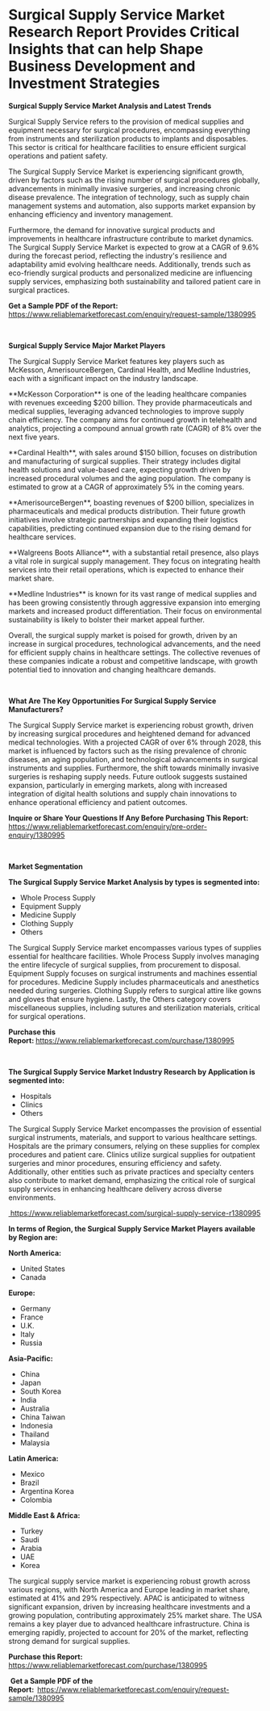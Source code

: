 <p><h1>Surgical Supply Service Market Research Report Provides Critical Insights that can help Shape Business Development and Investment Strategies</h1></p><p><strong>Surgical Supply Service Market Analysis and Latest Trends</strong></p>
<p><p>Surgical Supply Service refers to the provision of medical supplies and equipment necessary for surgical procedures, encompassing everything from instruments and sterilization products to implants and disposables. This sector is critical for healthcare facilities to ensure efficient surgical operations and patient safety.</p><p>The Surgical Supply Service Market is experiencing significant growth, driven by factors such as the rising number of surgical procedures globally, advancements in minimally invasive surgeries, and increasing chronic disease prevalence. The integration of technology, such as supply chain management systems and automation, also supports market expansion by enhancing efficiency and inventory management.</p><p>Furthermore, the demand for innovative surgical products and improvements in healthcare infrastructure contribute to market dynamics. The Surgical Supply Service Market is expected to grow at a CAGR of 9.6% during the forecast period, reflecting the industry's resilience and adaptability amid evolving healthcare needs. Additionally, trends such as eco-friendly surgical products and personalized medicine are influencing supply services, emphasizing both sustainability and tailored patient care in surgical practices.</p></p>
<p><strong>Get a Sample PDF of the Report:&nbsp;</strong> <a href="https://www.reliablemarketforecast.com/enquiry/request-sample/1380995?utm_campaign=1167&utm_medium=2&utm_source=Github&utm_content=ia&utm_term=13042025&utm_id=surgical-supply-service">https://www.reliablemarketforecast.com/enquiry/request-sample/1380995</a></p>
<p>&nbsp;</p>
<p><strong>Surgical Supply Service Major Market Players</strong></p>
<p><p>The Surgical Supply Service Market features key players such as McKesson, AmerisourceBergen, Cardinal Health, and Medline Industries, each with a significant impact on the industry landscape. </p><p>**McKesson Corporation** is one of the leading healthcare companies with revenues exceeding $200 billion. They provide pharmaceuticals and medical supplies, leveraging advanced technologies to improve supply chain efficiency. The company aims for continued growth in telehealth and analytics, projecting a compound annual growth rate (CAGR) of 8% over the next five years.</p><p>**Cardinal Health**, with sales around $150 billion, focuses on distribution and manufacturing of surgical supplies. Their strategy includes digital health solutions and value-based care, expecting growth driven by increased procedural volumes and the aging population. The company is estimated to grow at a CAGR of approximately 5% in the coming years.</p><p>**AmerisourceBergen**, boasting revenues of $200 billion, specializes in pharmaceuticals and medical products distribution. Their future growth initiatives involve strategic partnerships and expanding their logistics capabilities, predicting continued expansion due to the rising demand for healthcare services.</p><p>**Walgreens Boots Alliance**, with a substantial retail presence, also plays a vital role in surgical supply management. They focus on integrating health services into their retail operations, which is expected to enhance their market share.</p><p>**Medline Industries** is known for its vast range of medical supplies and has been growing consistently through aggressive expansion into emerging markets and increased product differentiation. Their focus on environmental sustainability is likely to bolster their market appeal further.</p><p>Overall, the surgical supply market is poised for growth, driven by an increase in surgical procedures, technological advancements, and the need for efficient supply chains in healthcare settings. The collective revenues of these companies indicate a robust and competitive landscape, with growth potential tied to innovation and changing healthcare demands.</p></p>
<p>&nbsp;</p>
<p><strong>What Are The Key Opportunities For Surgical Supply Service Manufacturers?</strong></p>
<p><p>The Surgical Supply Service market is experiencing robust growth, driven by increasing surgical procedures and heightened demand for advanced medical technologies. With a projected CAGR of over 6% through 2028, this market is influenced by factors such as the rising prevalence of chronic diseases, an aging population, and technological advancements in surgical instruments and supplies. Furthermore, the shift towards minimally invasive surgeries is reshaping supply needs. Future outlook suggests sustained expansion, particularly in emerging markets, along with increased integration of digital health solutions and supply chain innovations to enhance operational efficiency and patient outcomes.</p></p>
<p><strong>Inquire or Share Your Questions If Any Before Purchasing This Report:</strong> <a href="https://www.reliablemarketforecast.com/enquiry/pre-order-enquiry/1380995?utm_campaign=1167&utm_medium=2&utm_source=Github&utm_content=ia&utm_term=13042025&utm_id=surgical-supply-service">https://www.reliablemarketforecast.com/enquiry/pre-order-enquiry/1380995</a></p>
<p>&nbsp;</p>
<p><strong>Market Segmentation</strong></p>
<p><strong>The Surgical Supply Service Market Analysis by types is segmented into:</strong></p>
<p><ul><li>Whole Process Supply</li><li>Equipment Supply</li><li>Medicine Supply</li><li>Clothing Supply</li><li>Others</li></ul></p>
<p><p>The Surgical Supply Service market encompasses various types of supplies essential for healthcare facilities. Whole Process Supply involves managing the entire lifecycle of surgical supplies, from procurement to disposal. Equipment Supply focuses on surgical instruments and machines essential for procedures. Medicine Supply includes pharmaceuticals and anesthetics needed during surgeries. Clothing Supply refers to surgical attire like gowns and gloves that ensure hygiene. Lastly, the Others category covers miscellaneous supplies, including sutures and sterilization materials, critical for surgical operations.</p></p>
<p><strong>Purchase this Report:&nbsp;</strong><a href="https://www.reliablemarketforecast.com/purchase/1380995?utm_campaign=1167&utm_medium=2&utm_source=Github&utm_content=ia&utm_term=13042025&utm_id=surgical-supply-service">https://www.reliablemarketforecast.com/purchase/1380995</a></p>
<p>&nbsp;</p>
<p><strong>The Surgical Supply Service Market Industry Research by Application is segmented into:</strong></p>
<p><ul><li>Hospitals</li><li>Clinics</li><li>Others</li></ul></p>
<p><p>The Surgical Supply Service Market encompasses the provision of essential surgical instruments, materials, and support to various healthcare settings. Hospitals are the primary consumers, relying on these supplies for complex procedures and patient care. Clinics utilize surgical supplies for outpatient surgeries and minor procedures, ensuring efficiency and safety. Additionally, other entities such as private practices and specialty centers also contribute to market demand, emphasizing the critical role of surgical supply services in enhancing healthcare delivery across diverse environments.</p></p>
<p><a href="https://www.reliablemarketforecast.com/surgical-supply-service-r1380995?utm_campaign=1167&utm_medium=2&utm_source=Github&utm_content=ia&utm_term=13042025&utm_id=surgical-supply-service">&nbsp;https://www.reliablemarketforecast.com/surgical-supply-service-r1380995</a></p>
<p><strong>In terms of Region, the Surgical Supply Service Market Players available by Region are:</strong></p>
<p>
    <p> <strong> North America: </strong>
        <ul>
            <li>United States</li>
            <li>Canada</li>
        </ul>
        </p> 
    <p> <strong> Europe: </strong>
        <ul>
            <li>Germany</li>
            <li>France</li>
            <li>U.K.</li>
            <li>Italy</li>
            <li>Russia</li>
        </ul>
        </p> 
    <p> <strong> Asia-Pacific: </strong>
        <ul>
            <li>China</li>
            <li>Japan</li>
            <li>South Korea</li>
            <li>India</li>
            <li>Australia</li>
            <li>China Taiwan</li>
            <li>Indonesia</li>
            <li>Thailand</li>
            <li>Malaysia</li>
        </ul>
        </p> 
    <p> <strong> Latin America: </strong>
        <ul>
            <li>Mexico</li>
            <li>Brazil</li>
            <li>Argentina Korea</li>
            <li>Colombia</li>
        </ul>
        </p> 
    <p> <strong> Middle East & Africa: </strong>
        <ul>
            <li>Turkey</li>
            <li>Saudi</li>
            <li>Arabia</li>
            <li>UAE</li>
            <li>Korea</li>
        </ul>
    </p>
    </p>
<p><p>The surgical supply service market is experiencing robust growth across various regions, with North America and Europe leading in market share, estimated at 41% and 29% respectively. APAC is anticipated to witness significant expansion, driven by increasing healthcare investments and a growing population, contributing approximately 25% market share. The USA remains a key player due to advanced healthcare infrastructure. China is emerging rapidly, projected to account for 20% of the market, reflecting strong demand for surgical supplies.</p></p>
<p><strong>Purchase this Report: </strong><a href="https://www.reliablemarketforecast.com/purchase/1380995?utm_campaign=1167&utm_medium=2&utm_source=Github&utm_content=ia&utm_term=13042025&utm_id=surgical-supply-service">https://www.reliablemarketforecast.com/purchase/1380995</a></p>
<p>&nbsp;<strong>Get a Sample PDF of the Report:&nbsp;&nbsp;</strong><a href="https://www.reliablemarketforecast.com/enquiry/request-sample/1380995?utm_campaign=1167&utm_medium=2&utm_source=Github&utm_content=ia&utm_term=13042025&utm_id=surgical-supply-service">https://www.reliablemarketforecast.com/enquiry/request-sample/1380995</a></p>
<p><strong></strong></p>
<p><p></p><p></p><p></p></p>